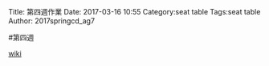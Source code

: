 Title: 第四週作業
Date: 2017-03-16 10:55
Category:seat table
Tags:seat table
Author: 2017springcd_ag7



<!-- PELICAN_END_SUMMARY -->

#第四週

<a href="https://mde2a2.kmol.info/cdag7/wiki?name=40423141">wiki</a>
